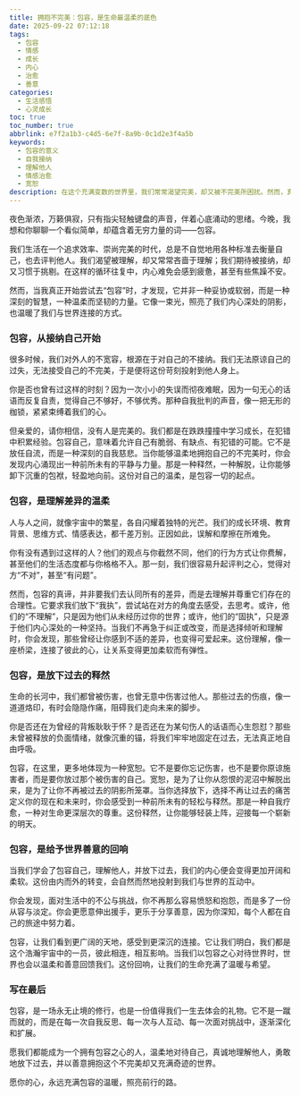 ```yaml
---
title: 拥抱不完美：包容，是生命最温柔的底色
date: 2025-09-22 07:12:18
tags:
  - 包容
  - 情感
  - 成长
  - 内心
  - 治愈
  - 善意
categories:
  - 生活感悟
  - 心灵成长
toc: true
toc_number: true
abbrlink: e7f2a1b3-c4d5-6e7f-8a9b-0c1d2e3f4a5b
keywords:
  - 包容的意义
  - 自我接纳
  - 理解他人
  - 情感治愈
  - 宽恕
description: 在这个充满变数的世界里，我们常常渴望完美，却又被不完美所困扰。然而，真正的力量与平静，或许就藏在“包容”二字之中。它不仅仅是对他人的宽恕，更是对自我、对世界温柔的接纳。这篇文章将带你走进包容的深层含义，感受它如何成为我们生命中最温暖、最有力量的底色，指引我们走向内心的和谐与丰盛。
---
```


夜色渐浓，万籁俱寂，只有指尖轻触键盘的声音，伴着心底涌动的思绪。今晚，我想和你聊聊一个看似简单，却蕴含着无穷力量的词——包容。

我们生活在一个追求效率、崇尚完美的时代，总是不自觉地用各种标准去衡量自己，也去评判他人。我们渴望被理解，却又常常吝啬于理解；我们期待被接纳，却又习惯于挑剔。在这样的循环往复中，内心难免会感到疲惫，甚至有些焦躁不安。

然而，当我真正开始尝试去“包容”时，才发现，它并非一种妥协或软弱，而是一种深刻的智慧，一种温柔而坚韧的力量。它像一束光，照亮了我们内心深处的阴影，也温暖了我们与世界连接的方式。

### 包容，从接纳自己开始

很多时候，我们对外人的不宽容，根源在于对自己的不接纳。我们无法原谅自己的过失，无法接受自己的不完美，于是便将这份苛刻投射到他人身上。

你是否也曾有过这样的时刻？因为一次小小的失误而彻夜难眠，因为一句无心的话语而反复自责，觉得自己不够好，不够优秀。那种自我批判的声音，像一把无形的枷锁，紧紧束缚着我们的心。

但亲爱的，请你相信，没有人是完美的。我们都是在跌跌撞撞中学习成长，在犯错中积累经验。包容自己，意味着允许自己有脆弱、有缺点、有犯错的可能。它不是放任自流，而是一种深刻的自我慈悲。当你能够温柔地拥抱自己的不完美时，你会发现内心涌现出一种前所未有的平静与力量。那是一种释然，一种解脱，让你能够卸下沉重的包袱，轻盈地向前。这份对自己的温柔，是包容一切的起点。

### 包容，是理解差异的温柔

人与人之间，就像宇宙中的繁星，各自闪耀着独特的光芒。我们的成长环境、教育背景、思维方式、情感表达，都千差万别。正因如此，误解和摩擦在所难免。

你有没有遇到过这样的人？他们的观点与你截然不同，他们的行为方式让你费解，甚至他们的生活态度都与你格格不入。那一刻，我们很容易升起评判之心，觉得对方“不对”，甚至“有问题”。

然而，包容的真谛，并非要我们去认同所有的差异，而是去理解并尊重它们存在的合理性。它要求我们放下“我执”，尝试站在对方的角度去感受，去思考。或许，他们的“不理解”，只是因为他们从未经历过你的世界；或许，他们的“固执”，只是源于他们内心深处的一种坚持。当我们不再急于纠正或改变，而是选择倾听和理解时，你会发现，那些曾经让你感到不适的差异，也变得可爱起来。这份理解，像一座桥梁，连接了彼此的心，让关系变得更加柔软而有弹性。

### 包容，是放下过去的释然

生命的长河中，我们都曾被伤害，也曾无意中伤害过他人。那些过去的伤痕，像一道道烙印，有时会隐隐作痛，阻碍我们走向未来的脚步。

你是否还在为曾经的背叛耿耿于怀？是否还在为某句伤人的话语而心生怨怼？那些未曾被释放的负面情绪，就像沉重的锚，将我们牢牢地固定在过去，无法真正地自由呼吸。

包容，在这里，更多地体现为一种宽恕。它不是要你忘记伤害，也不是要你原谅施害者，而是要你放过那个被伤害的自己。宽恕，是为了让你从怨恨的泥沼中解脱出来，是为了让你不再被过去的阴影所笼罩。当你选择放下，选择不再让过去的痛苦定义你的现在和未来时，你会感受到一种前所未有的轻松与释然。那是一种自我疗愈，一种对生命更深层次的尊重。这份释然，让你能够轻装上阵，迎接每一个崭新的明天。

### 包容，是给予世界善意的回响

当我们学会了包容自己，理解他人，并放下过去，我们的内心便会变得更加开阔和柔软。这份由内而外的转变，会自然而然地投射到我们与世界的互动中。

你会发现，面对生活中的不公与挑战，你不再那么容易愤怒和抱怨，而是多了一份从容与淡定。你会更愿意伸出援手，更乐于分享善意，因为你深知，每个人都在自己的旅途中努力着。

包容，让我们看到更广阔的天地，感受到更深沉的连接。它让我们明白，我们都是这个浩瀚宇宙中的一员，彼此相连，相互影响。当我们以包容之心对待世界时，世界也会以温柔和善意回馈我们。这份回响，让我们的生命充满了温暖与希望。

### 写在最后

包容，是一场永无止境的修行，也是一份值得我们一生去体会的礼物。它不是一蹴而就的，而是在每一次自我反思、每一次与人互动、每一次面对挑战中，逐渐深化和扩展。

愿我们都能成为一个拥有包容之心的人，温柔地对待自己，真诚地理解他人，勇敢地放下过去，并以善意拥抱这个不完美却又充满奇迹的世界。

愿你的心，永远充满包容的温暖，照亮前行的路。